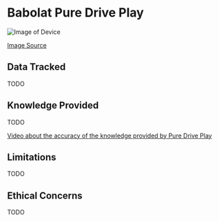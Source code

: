 # Babolat Pure Drive Play

![Image of Device](http://www.fabien-gavinet.com/wp-content/uploads/2014/01/01.jpg)

[Image Source](http://www.fabien-gavinet.com/wp-content/uploads/2014/01/01.jpg)

## Data Tracked
TODO

## Knowledge Provided
TODO

[Video about the accuracy of the knowledge provided by Pure Drive Play](https://www.youtube.com/watch?v=prIWtaryKJ4)

## Limitations
TODO

## Ethical Concerns
TODO
